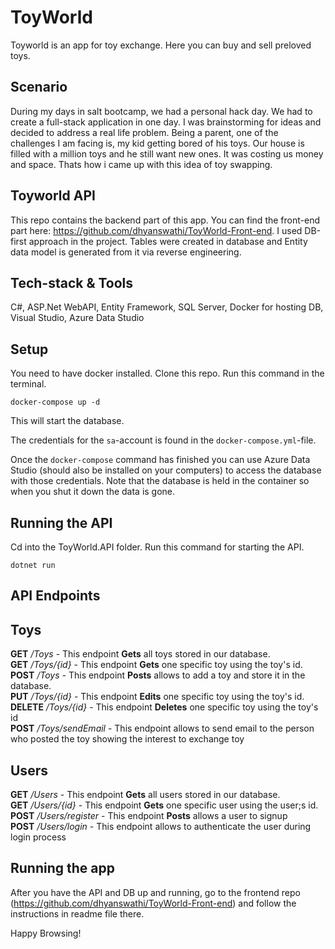 # ToyWorld

Toyworld is an app for toy exchange. Here you can buy and sell preloved toys.
 
 ## Scenario
During my days in salt bootcamp, we had a personal hack day. We had to create a full-stack application in one day. I was brainstorming for ideas and decided to address a real life problem. Being a parent, one of the challenges I am facing is, my kid getting bored of his toys. Our house is filled with a million toys and he still want new ones. It was costing us money and space. Thats how i came up with this idea of toy swapping.
      
## Toyworld API
 This repo contains the backend part of this app.
 You can find the front-end part here: https://github.com/dhyanswathi/ToyWorld-Front-end.
 I used DB-first approach in the project. Tables were created in database and Entity data model is generated from it via reverse engineering.

## Tech-stack & Tools
C#, ASP.Net WebAPI, Entity Framework, SQL Server, Docker for hosting DB, Visual Studio, Azure Data Studio  

## Setup 
 You need to have docker installed. Clone this repo.
 Run this command in the terminal.
 ```
 docker-compose up -d
 ```
 This will start the database.

The credentials for the `sa`-account is found in the `docker-compose.yml`-file.

Once the `docker-compose` command has finished you can use Azure Data Studio (should also be installed on your computers) to access the database with those credentials.
Note that the database is held in the container so when you shut it down the data is gone.

## Running the API

Cd into the ToyWorld.API folder. Run this command for starting the API.
```
dotnet run
```
## API Endpoints
  ## Toys

**GET** */Toys* - This endpoint **Gets** all toys stored in our database.<br>
**GET** */Toys/{id}* - This endpoint **Gets** one specific toy using the toy's id.<br>
**POST** */Toys* - This endpoint **Posts** allows to add a toy and store it in the database.<br>
**PUT** */Toys/{id}* - This endpoint **Edits** one specific toy using the toy's id.<br>
**DELETE** */Toys/{id}* - This endpoint **Deletes** one specific toy using the toy's id<br>
**POST** */Toys/sendEmail* - This endpoint allows to send email to the person who posted the toy showing the interest to exchange toy<br>

 ## Users

**GET** */Users* - This endpoint **Gets** all users stored in our database.<br>
**GET** */Users/{id}* - This endpoint **Gets** one specific user using the user;s id.<br>
**POST** */Users/register* - This endpoint **Posts** allows a user to signup<br>
**POST** */Users/login* - This endpoint allows to authenticate the user during login process<br>

## Running the app
After you have the API and DB up and running, go to the frontend repo (https://github.com/dhyanswathi/ToyWorld-Front-end) and follow the instructions in readme file there.

Happy Browsing!
